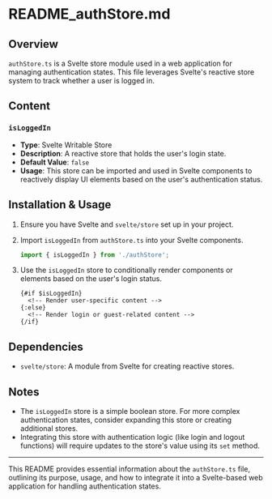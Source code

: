 

# README_authStore.md

## Overview

`authStore.ts` is a Svelte store module used in a web application for managing authentication states. This file leverages Svelte's reactive store system to track whether a user is logged in.

## Content

### `isLoggedIn`
- **Type**: Svelte Writable Store
- **Description**: A reactive store that holds the user's login state.
- **Default Value**: `false`
- **Usage**: This store can be imported and used in Svelte components to reactively display UI elements based on the user's authentication status.

## Installation & Usage

1. Ensure you have Svelte and `svelte/store` set up in your project.
2. Import `isLoggedIn` from `authStore.ts` into your Svelte components.

   ```javascript
   import { isLoggedIn } from './authStore';
   ```

3. Use the `isLoggedIn` store to conditionally render components or elements based on the user's login status.

   ```svelte
   {#if $isLoggedIn}
     <!-- Render user-specific content -->
   {:else}
     <!-- Render login or guest-related content -->
   {/if}
   ```

## Dependencies

- `svelte/store`: A module from Svelte for creating reactive stores.

## Notes

- The `isLoggedIn` store is a simple boolean store. For more complex authentication states, consider expanding this store or creating additional stores.
- Integrating this store with authentication logic (like login and logout functions) will require updates to the store's value using its `set` method.

---

This README provides essential information about the `authStore.ts` file, outlining its purpose, usage, and how to integrate it into a Svelte-based web application for handling authentication states.